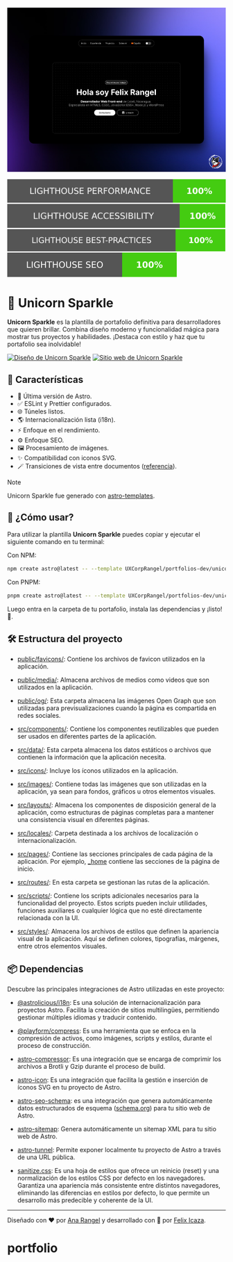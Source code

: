 ![Unicorn Sparkle](./assets/unicorn-sparkle.png)

[![Lighthouse Performance Badge](./performance/lighthouse_performance.svg)](https://pagespeed.web.dev/analysis/https-unicorn-sparkle-web-app/cnpanzebex?form_factor=desktop)
[![Lighthouse Accessibility Badge](./performance/lighthouse_accessibility.svg)](https://pagespeed.web.dev/analysis/https-unicorn-sparkle-web-app/cnpanzebex?form_factor=desktop)
[![Lighthouse Best Practices Badge](./performance/lighthouse_best-practices.svg)](https://pagespeed.web.dev/analysis/https-unicorn-sparkle-web-app/cnpanzebex?form_factor=desktop)
[![Lighthouse SEO Badge](./performance/lighthouse_seo.svg)](https://pagespeed.web.dev/analysis/https-unicorn-sparkle-web-app/cnpanzebex?form_factor=desktop)

# 🦄 Unicorn Sparkle

**Unicorn Sparkle** es la plantilla de portafolio definitiva para desarrolladores que quieren brillar. Combina diseño moderno y funcionalidad mágica para mostrar tus proyectos y habilidades. ¡Destaca con estilo y haz que tu portafolio sea inolvidable!

[![Diseño de Unicorn Sparkle](https://img.shields.io/badge/Figma-F24E1E?style=for-the-badge&logo=figma&logoColor=white)](https://www.figma.com/design/RPSa9nHARMmnTemhrGuTCZ/Portafolio-dev?node-id=44-1034&t=dIZVva7mcSSduV6j-1)
[![Sitio web de Unicorn Sparkle](https://img.shields.io/website?url=https%3A%2F%2Funicorn-sparkle.web.app&style=for-the-badge)](https://unicorn-sparkle.web.app)

## 👀 Características

- 🚀 Última versión de Astro.
- ✅ ESLint y Prettier configurados.
- 🌐 Túneles listos.
- 🌎 Internacionalización lista (i18n).
- ⚡ Enfoque en el rendimiento.
- ⚙️ Enfoque SEO.
- 🖼️ Procesamiento de imágenes.
- ✨ Compatibilidad con iconos SVG.
- 🪄 Transiciones de vista entre documentos ([referencia](https://developer.chrome.com/docs/web-platform/view-transitions/cross-document)).

> [!NOTE]
> Unicorn Sparkle fue generado con [astro-templates](https://github.com/felixicaza/astro-templates).

## 🤔 ¿Cómo usar?

Para utilizar la plantilla **Unicorn Sparkle** puedes copiar y ejecutar el siguiente comando en tu terminal:

Con NPM:

```bash
npm create astro@latest -- --template UXCorpRangel/portfolios-dev/unicorn-sparkle
```

Con PNPM:

```bash
pnpm create astro@latest -- --template UXCorpRangel/portfolios-dev/unicorn-sparkle
```

Luego entra en la carpeta de tu portafolio, instala las dependencias y ¡listo! 🎉.

## 🛠️ Estructura del proyecto

- [public/favicons/](./public/favicons/): Contiene los archivos de favicon utilizados en la aplicación.

- [public/media/](./public/media/): Almacena archivos de medios como videos que son utilizados en la aplicación.

- [public/og/](./public/og/): Esta carpeta almacena las imágenes Open Graph que son utilizadas para previsualizaciones cuando la página es compartida en redes sociales.

- [src/components/](./src/components/): Contiene los componentes reutilizables que pueden ser usados en diferentes partes de la aplicación.

- [src/data/](./src/data/): Esta carpeta almacena los datos estáticos o archivos que contienen la información que la aplicación necesita.

- [src/icons/](./src/icons/): Incluye los íconos utilizados en la aplicación.

- [src/images/](./src/images/): Contiene todas las imágenes que son utilizadas en la aplicación, ya sean para fondos, gráficos u otros elementos visuales.

- [src/layouts/](./src/layouts/): Almacena los componentes de disposición general de la aplicación, como estructuras de páginas completas para a mantener una consistencia visual en diferentes páginas.

- [src/locales/](./src/locales/): Carpeta destinada a los archivos de localización o internacionalización.

- [src/pages/](./src/pages/): Contiene las secciones principales de cada página de la aplicación. Por ejemplo, [\_home](./src/pages/_home/) contiene las secciones de la página de inicio.

- [src/routes/](./src/routes/): En esta carpeta se gestionan las rutas de la aplicación.

- [src/scripts/](./src/scripts/): Contiene los scripts adicionales necesarios para la funcionalidad del proyecto. Estos scripts pueden incluir utilidades, funciones auxiliares o cualquier lógica que no esté directamente relacionada con la UI.

- [src/styles/](./src/styles/): Almacena los archivos de estilos que definen la apariencia visual de la aplicación. Aquí se definen colores, tipografías, márgenes, entre otros elementos visuales.

## 📦 Dependencias

Descubre las principales integraciones de Astro utilizadas en este proyecto:

- [@astrolicious/i18n](https://www.npmjs.com/package/@astrolicious/i18n): Es una solución de internacionalización para proyectos Astro. Facilita la creación de sitios multilingües, permitiendo gestionar múltiples idiomas y traducir contenido.

- [@playform/compress](https://www.npmjs.com/package/@playform/compress): Es una herramienta que se enfoca en la compresión de activos, como imágenes, scripts y estilos, durante el proceso de construcción.

- [astro-compressor](https://www.npmjs.com/package/astro-compressor): Es una integración que se encarga de comprimir los archivos a Brotli y Gzip durante el proceso de build.

- [astro-icon](https://www.npmjs.com/package/astro-icon): Es una integración que facilita la gestión e inserción de íconos SVG en tu proyecto de Astro.

- [astro-seo-schema](https://www.npmjs.com/package/astro-seo-schema): es una integración que genera automáticamente datos estructurados de esquema ([schema.org](https://schema.org/)) para tu sitio web de Astro.

- [astro-sitemap](https://www.npmjs.com/package/astro-sitemap): Genera automáticamente un sitemap XML para tu sitio web de Astro.

- [astro-tunnel](https://www.npmjs.com/package/astro-tunnel): Permite exponer localmente tu proyecto de Astro a través de una URL pública.

- [sanitize.css](https://www.npmjs.com/package/sanitize.css): Es una hoja de estilos que ofrece un reinicio (reset) y una normalización de los estilos CSS por defecto en los navegadores. Garantiza una apariencia más consistente entre distintos navegadores, eliminando las diferencias en estilos por defecto, lo que permite un desarrollo más predecible y coherente de la UI.

---

Diseñado con ❤️ por [Ana Rangel](https://www.linkedin.com/in/ux-ana-rangel) y desarrollado con 💙 por [Felix Icaza](https://felixicaza.com).
# portfolio
